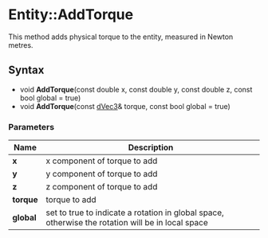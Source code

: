 # Entity::AddTorque #
This method adds physical torque to the entity, measured in Newton metres.

## Syntax ##
- void **AddTorque**(const double x, const double y, const double z, const bool global = true)
- void **AddTorque**(const [dVec3](CPP_dVec3.md)& torque, const bool global = true)

### Parameters ###
| Name | Description |
| - | - |
| **x** | x component of torque to add |
| **y** | y component of torque to add |
| **z** | z component of torque to add |
| **torque** | torque to add |
| **global** | set to true to indicate a rotation in global space, otherwise the rotation will be in local space |
